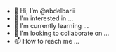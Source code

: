 - 👋 Hi, I’m @abdelbarii
- 👀 I’m interested in ...
- 🌱 I’m currently learning ...
- 💞️ I’m looking to collaborate on ...
- 📫 How to reach me ...

<!---
abdelbarii/abdelbarii is a ✨ special ✨ repository because its `README.md` (this file) appears on your GitHub profile.
You can click the Preview link to take a look at your changes.
--->
